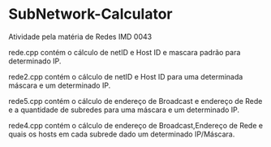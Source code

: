 # SubNetwork-Calculator

Atividade pela matéria de Redes IMD 0043

rede.cpp contém o cálculo de netID e Host ID e mascara padrão para determinado IP.



rede2.cpp contém o cálculo de netID e Host ID para uma determinada máscara e um determinado IP.



rede5.cpp contém o cálculo de endereço de Broadcast e endereço de Rede e a quantidade de subredes para uma máscara e um determinado IP.




rede4.cpp contém o cálculo de endereço de Broadcast,Endereço de Rede e quais os hosts em cada subrede dado um determinado IP/Máscara.
